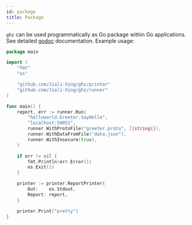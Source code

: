 ```yaml
---
id: package
title: Package
---
```


`ghz` can be used programmatically as Go package within Go applications. See detailed [godoc](https://godoc.org/github.com/Jiali-Xing/ghz) documentation. Example usage:


```go
package main

import (
	"fmt"
	"os"

	"github.com/Jiali-Xing/ghz/printer"
	"github.com/Jiali-Xing/ghz/runner"
)

func main() {
	report, err := runner.Run(
		"helloworld.Greeter.SayHello",
		"localhost:50051",
		runner.WithProtoFile("greeter.proto", []string{}),
		runner.WithDataFromFile("data.json"),
		runner.WithInsecure(true),
	)

	if err != nil {
		fmt.Println(err.Error())
		os.Exit(1)
	}

	printer := printer.ReportPrinter{
		Out:    os.Stdout,
		Report: report,
	}

	printer.Print("pretty")
}
```
